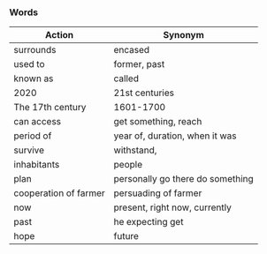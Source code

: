 ### Words

| **Action**   | **Synonym**      |
|--------------|------------------|
| surrounds    |  encased  |
| used to    |  former, past  |
| known as     |  called  |
| 2020     |  21st centuries  |
| The 17th century     |   1601-1700   |
| can access     |   get something, reach   |
| period of      |   year of, duration, when it was   |
| survive      |  withstand,    |
| inhabitants      |  people   |
| plan      |  personally go there do something   |
| cooperation of farmer      |  persuading of farmer   |
| now     |  present, right now, currently   |
| past     |  he expecting get   |
| hope     |  future   |
